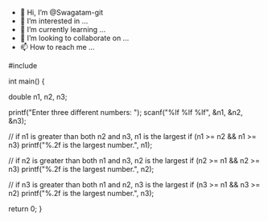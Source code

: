 - 👋 Hi, I’m @Swagatam-git
- 👀 I’m interested in ...
- 🌱 I’m currently learning ...
- 💞️ I’m looking to collaborate on ...
- 📫 How to reach me ...

<!---
Swagatam-git/Swagatam-git is a ✨ special ✨ repository because its `README.md` (this file) appears on your GitHub profile.
You can click the Preview link to take a look at your changes.
--->#include <stdio.h>

int main() {

  double n1, n2, n3;

  printf("Enter three different numbers: ");
  scanf("%lf %lf %lf", &n1, &n2, &n3);

  // if n1 is greater than both n2 and n3, n1 is the largest
  if (n1 >= n2 && n1 >= n3)
    printf("%.2f is the largest number.", n1);

  // if n2 is greater than both n1 and n3, n2 is the largest
  if (n2 >= n1 && n2 >= n3)
    printf("%.2f is the largest number.", n2);

  // if n3 is greater than both n1 and n2, n3 is the largest
  if (n3 >= n1 && n3 >= n2)
    printf("%.2f is the largest number.", n3);

  return 0;
}

